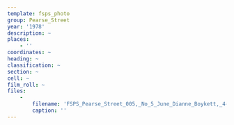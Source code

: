 ```yaml
---
template: fsps_photo
group: Pearse_Street
year: '1978'
description: ~
places:
    - ''
coordinates: ~
heading: ~
classification: ~
section: ~
cell: ~
film_roll: ~
files:
    -
        filename: 'FSPS_Pearse_Street_005,_No_5_June_Dianne_Boykett,_4-2-D,_1978.png'
        caption: ''
---
```


